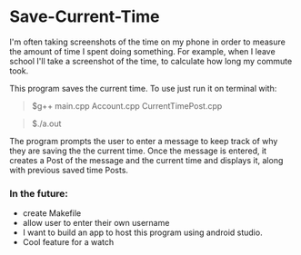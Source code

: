 # Save-Current-Time

I'm often taking screenshots of the time on my phone in order to measure the amount of time I spent doing something. For example, when I leave school I'll take a screenshot of the time, to calculate how long my commute took. 

This program saves the current time. To use just run it on terminal with: 


>$g++ main.cpp Account.cpp CurrentTimePost.cpp 

>$./a.out 


The program prompts the user to enter a message to keep track of why they are saving the the current time. 
Once the message is entered, it creates a Post of the message and the current time and displays it, along with previous saved time Posts. 




### In the future:
* create Makefile
* allow user to enter their own username
* I want to build an app to host this program using android studio. 
* Cool feature for a watch
